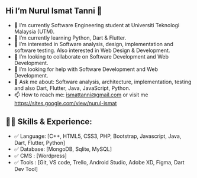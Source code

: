 ## Hi I’m Nurul Ismat Tanni 👋
- 🌱 I’m currently Software Engineering student at Universiti Teknologi Malaysia (UTM).
- 🌱 I’m currently learning Python, Dart & Flutter.
- 👀 I’m interested in Software analysis, design, implementation and software testing. Also interested in Web Design & Development.
- 💞️ I’m looking to collaborate on Software Development and Web Development.
- 🤔 I’m looking for help with Software Development and Web Development.
- 💬 Ask me about: Software analysis, architecture, implementation, testing and also Dart, Flutter, Java, JavaScript, Python.
- 📫 How to reach me: ismattanni@gmail.com or visit me https://sites.google.com/view/nurul-ismat

## 👨‍💻 Skills & Experience:
- ✅ Language: [C++, HTML5, CSS3, PHP, Bootstrap, Javascript, Java, Dart, Flutter, Python]
- ✅ Database: [MongoDB, Sqlite, MySQL]
- ✅ CMS     : [Wordpress]
- ✅ Tools   : [Git, VS code, Trello, Android Studio, Adobe XD, Figma, Dart Dev Tool]

